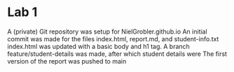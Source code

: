 # Lab 1
A (private) Git repository was setup for NielGrobler.github.io
An initial commit was made for the files index.html, report.md, and student-info.txt
index.html was updated with a basic body and h1 tag.
A branch feature/student-details was made, after which student details were 
The first version of the report was pushed to main